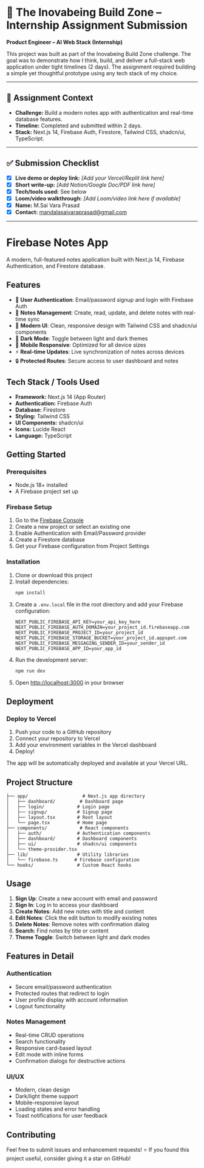 # 🚀 The Inovabeing Build Zone – Internship Assignment Submission

**Product Engineer – AI Web Stack (Internship)**

This project was built as part of the Inovabeing Build Zone challenge. The goal was to demonstrate how I think, build, and deliver a full-stack web application under tight timelines (2 days). The assignment required building a simple yet thoughtful prototype using any tech stack of my choice.

---

## 📝 Assignment Context
- **Challenge:** Build a modern notes app with authentication and real-time database features.
- **Timeline:** Completed and submitted within 2 days.
- **Stack:** Next.js 14, Firebase Auth, Firestore, Tailwind CSS, shadcn/ui, TypeScript.

---

## ✅ Submission Checklist
- [x] **Live demo or deploy link:** _[Add your Vercel/Replit link here]_  
- [x] **Short write-up:** _[Add Notion/Google Doc/PDF link here]_  
- [x] **Tech/tools used:** See below  
- [x] **Loom/video walkthrough:** _[Add Loom/video link here if available]_  
- [x] **Name:** M.Sai Vara Prasad  
- [x] **Contact:** mandalasaivaraprasad@gmail.com

---

# Firebase Notes App

A modern, full-featured notes application built with Next.js 14, Firebase Authentication, and Firestore database.

## Features

- 🔐 **User Authentication**: Email/password signup and login with Firebase Auth
- 📝 **Notes Management**: Create, read, update, and delete notes with real-time sync
- 🎨 **Modern UI**: Clean, responsive design with Tailwind CSS and shadcn/ui components
- 🌙 **Dark Mode**: Toggle between light and dark themes
- 📱 **Mobile Responsive**: Optimized for all device sizes
- ⚡ **Real-time Updates**: Live synchronization of notes across devices
- 🔒 **Protected Routes**: Secure access to user dashboard and notes

## Tech Stack / Tools Used

- **Framework:** Next.js 14 (App Router)
- **Authentication:** Firebase Auth
- **Database:** Firestore
- **Styling:** Tailwind CSS
- **UI Components:** shadcn/ui
- **Icons:** Lucide React
- **Language:** TypeScript

## Getting Started

### Prerequisites
- Node.js 18+ installed
- A Firebase project set up

### Firebase Setup
1. Go to the [Firebase Console](https://console.firebase.google.com/)
2. Create a new project or select an existing one
3. Enable Authentication with Email/Password provider
4. Create a Firestore database
5. Get your Firebase configuration from Project Settings

### Installation
1. Clone or download this project
2. Install dependencies:
   ```bash
   npm install
   ```
3. Create a `.env.local` file in the root directory and add your Firebase configuration:
   ```env
   NEXT_PUBLIC_FIREBASE_API_KEY=your_api_key_here
   NEXT_PUBLIC_FIREBASE_AUTH_DOMAIN=your_project_id.firebaseapp.com
   NEXT_PUBLIC_FIREBASE_PROJECT_ID=your_project_id
   NEXT_PUBLIC_FIREBASE_STORAGE_BUCKET=your_project_id.appspot.com
   NEXT_PUBLIC_FIREBASE_MESSAGING_SENDER_ID=your_sender_id
   NEXT_PUBLIC_FIREBASE_APP_ID=your_app_id
   ```
4. Run the development server:
   ```bash
   npm run dev
   ```
5. Open [http://localhost:3000](http://localhost:3000) in your browser

## Deployment

### Deploy to Vercel
1. Push your code to a GitHub repository
2. Connect your repository to Vercel
3. Add your environment variables in the Vercel dashboard
4. Deploy!

The app will be automatically deployed and available at your Vercel URL.

## Project Structure
```
├── app/                    # Next.js app directory
│   ├── dashboard/         # Dashboard page
│   ├── login/            # Login page
│   ├── signup/           # Signup page
│   ├── layout.tsx        # Root layout
│   └── page.tsx          # Home page
├── components/            # React components
│   ├── auth/             # Authentication components
│   ├── dashboard/        # Dashboard components
│   ├── ui/               # shadcn/ui components
│   └── theme-provider.tsx
├── lib/                  # Utility libraries
│   └── firebase.ts      # Firebase configuration
└── hooks/                # Custom React hooks
```

## Usage
1. **Sign Up**: Create a new account with email and password
2. **Sign In**: Log in to access your dashboard
3. **Create Notes**: Add new notes with title and content
4. **Edit Notes**: Click the edit button to modify existing notes
5. **Delete Notes**: Remove notes with confirmation dialog
6. **Search**: Find notes by title or content
7. **Theme Toggle**: Switch between light and dark modes

## Features in Detail

### Authentication
- Secure email/password authentication
- Protected routes that redirect to login
- User profile display with account information
- Logout functionality

### Notes Management
- Real-time CRUD operations
- Search functionality
- Responsive card-based layout
- Edit mode with inline forms
- Confirmation dialogs for destructive actions

### UI/UX
- Modern, clean design
- Dark/light theme support
- Mobile-responsive layout
- Loading states and error handling
- Toast notifications for user feedback

## Contributing

Feel free to submit issues and enhancement requests!
⭐ If you found this project useful, consider giving it a star on GitHub!
